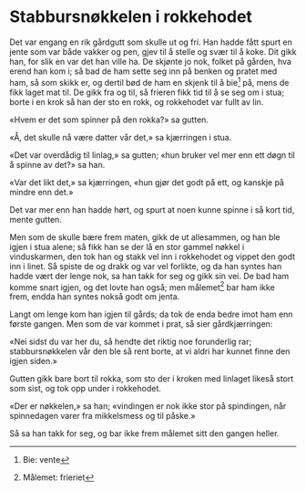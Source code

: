# Stabbursnøkkelen i rokkehodet

Det var engang en rik gårdgutt som skulle ut og fri. Han hadde fått spurt en jente som var både vakker og pen, gjev til å stelle og svær til å koke. Dit gikk han, for slik en var det han ville ha. De skjønte jo nok, folket på gården, hva erend han kom i; så bad de ham sette seg inn på benken og pratet med ham, så som skikk er, og dertil bød de ham en skjenk til å bie[^*] på, mens de fikk laget mat til. De gikk fra og til, så frieren fikk tid til å se seg om i stua; borte i en krok så han der sto en rokk, og rokkehodet var fullt av lin.

«Hvem er det som spinner på den rokka?» sa gutten.

«Å, det skulle nå være datter vår det,» sa kjærringen i stua.

«Det var overdådig til linlag,» sa gutten; «hun bruker vel mer enn ett døgn til å spinne av det?» sa han.

«Var det likt det,» sa kjærringen, «hun gjør det godt på ett, og kanskje på mindre enn det.»

Det var mer enn han hadde hørt, og spurt at noen kunne spinne i så kort tid, mente gutten.

Men som de skulle bære frem maten, gikk de ut allesammen, og han ble igjen i stua alene; så fikk han se der lå en stor gammel nøkkel i vinduskarmen, den tok han og stakk vel inn i rokkehodet og vippet den godt inn i linet. Så spiste de og drakk og var vel forlikte, og da han syntes han hadde vært der lenge nok, sa han takk for seg og gikk sin vei. De bad ham komme snart igjen, og det lovte han også; men målemet[^**] bar ham ikke frem, endda han syntes nokså godt om jenta.

Langt om lenge kom han igjen til gårds; da tok de enda bedre imot ham enn første gangen. Men som de var kommet i prat, så sier gårdkjærringen:

«Nei sidst du var her du, så hendte det riktig noe forunderlig rar; stabbursnøkkelen vår den ble så rent borte, at vi aldri har kunnet finne den igjen siden.»

Gutten gikk bare bort til rokka, som sto der i kroken med linlaget likeså stort som sist, og tok opp under i rokkehodet.

«Der er nøkkelen,» sa han; «vindingen er nok ikke stor på spindingen, når spinnedagen varer fra mikkelsmess og til påske.»

Så sa han takk for seg, og bar ikke frem målemet sitt den gangen heller.

[^*]: Bie: vente
[^**]: Målemet: frieriet